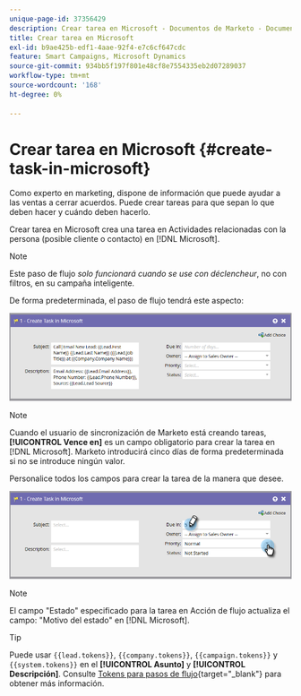 ```yaml
---
unique-page-id: 37356429
description: Crear tarea en Microsoft - Documentos de Marketo - Documentación del producto
title: Crear tarea en Microsoft
exl-id: b9ae425b-edf1-4aae-92f4-e7c6cf647cdc
feature: Smart Campaigns, Microsoft Dynamics
source-git-commit: 934bb5f197f801e48cf8e7554335eb2d07289037
workflow-type: tm+mt
source-wordcount: '168'
ht-degree: 0%

---
```


# Crear tarea en Microsoft {#create-task-in-microsoft}

Como experto en marketing, dispone de información que puede ayudar a las ventas a cerrar acuerdos. Puede crear tareas para que sepan lo que deben hacer y cuándo deben hacerlo.

Crear tarea en Microsoft crea una tarea en Actividades relacionadas con la persona (posible cliente o contacto) en [!DNL Microsoft].

>[!NOTE]
>
>Este paso de flujo _solo funcionará cuando se use con déclencheur_, no con filtros, en su campaña inteligente.

De forma predeterminada, el paso de flujo tendrá este aspecto:

![](assets/create-task-in-microsoft-1.png)

>[!NOTE]
>
>Cuando el usuario de sincronización de Marketo está creando tareas, **[!UICONTROL Vence en]** es un campo obligatorio para crear la tarea en [!DNL Microsoft]. Marketo introducirá cinco días de forma predeterminada si no se introduce ningún valor.

Personalice todos los campos para crear la tarea de la manera que desee.

![](assets/create-task-in-microsoft-2.png)

>[!NOTE]
>
>El campo &quot;Estado&quot; especificado para la tarea en Acción de flujo actualiza el campo: &quot;Motivo del estado&quot; en [!DNL Microsoft].

>[!TIP]
>
>Puede usar `{{lead.tokens}}`, `{{company.tokens}}`, `{{campaign.tokens}}` y `{{system.tokens}}` en el **[!UICONTROL Asunto]** y **[!UICONTROL Descripción]**. Consulte [Tokens para pasos de flujo](/help/marketo/product-docs/core-marketo-concepts/smart-campaigns/flow-actions/use-tokens-in-flow-steps.md){target="_blank"} para obtener más información.
